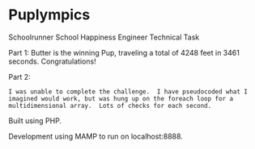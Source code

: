 # Puplympics
Schoolrunner School Happiness Engineer Technical Task

Part 1:
	Butter is the winning Pup, traveling a total of 4248 feet in 3461 seconds.  Congratulations!

Part 2:

	I was unable to complete the challenge.  I have pseudocoded what I imagined would work, but was hung up on the foreach loop for a multidimensional array.  Lots of checks for each second.

Built using PHP. 

Development using MAMP to run on localhost:8888.

